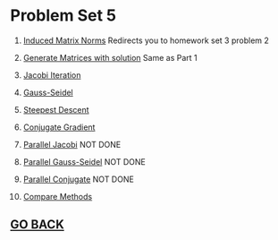 # Problem Set 5

1. [Induced Matrix Norms](https://github.com/Alekoll/Math4610/tree/master/Homework/Task_Set_3/Problem4) Redirects you to homework set 3 problem 2

1. [Generate Matrices with solution](https://github.com/Alekoll/Math4610/tree/master/Homework/Task_Set_5/Problem1) Same as Part 1

1. [Jacobi Iteration](https://github.com/Alekoll/Math4610/tree/master/Homework/Task_Set_5/Problem3)

1. [Gauss-Seidel](https://github.com/Alekoll/Math4610/tree/master/Homework/Task_Set_5/Problem4)

1. [Steepest Descent](https://github.com/Alekoll/Math4610/tree/master/Homework/Task_Set_5/Problem5)

1. [Conjugate Gradient](https://github.com/Alekoll/Math4610/tree/master/Homework/Task_Set_5/Problem6) 

1. [Parallel Jacobi](https://github.com/Alekoll/Math4610/tree/master/Homework/Task_Set_5/Problem7) NOT DONE

1. [Parallel Gauss-Seidel](https://github.com/Alekoll/Math4610/tree/master/Homework/Task_Set_5/Problem3) NOT DONE

1. [Parallel Conjugate](https://github.com/Alekoll/Math4610/tree/master/Homework/Task_Set_5/Problem9) NOT DONE

1. [Compare Methods](https://github.com/Alekoll/Math4610/tree/master/Homework/Task_Set_5/Problem10)


## [GO BACK](https://github.com/Alekoll/Math4610)
